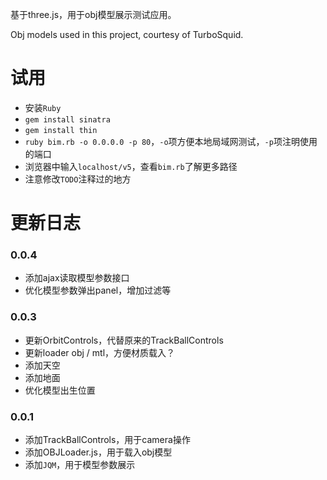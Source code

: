 基于three.js，用于obj模型展示测试应用。

Obj models used in this project, courtesy of TurboSquid.

# 试用

- 安装`Ruby`
- `gem install sinatra`
- `gem install thin`
- `ruby bim.rb -o 0.0.0.0 -p 80`，`-o`项方便本地局域网测试，`-p`项注明使用的端口
- 浏览器中输入`localhost/v5`，查看`bim.rb`了解更多路径
- 注意修改`TODO`注释过的地方

# 更新日志

### 0.0.4

- 添加ajax读取模型参数接口
- 优化模型参数弹出panel，增加过滤等

### 0.0.3

- 更新OrbitControls，代替原来的TrackBallControls
- 更新loader obj / mtl，方便材质载入？
- 添加天空
- 添加地面
- 优化模型出生位置 

### 0.0.1

- 添加TrackBallControls，用于camera操作
- 添加OBJLoader.js，用于载入obj模型
- 添加`JQM`，用于模型参数展示